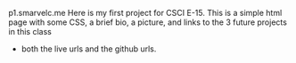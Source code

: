 p1.smarvelc.me
Here is my first project for CSCI E-15. This is a simple html page with some
CSS, a brief bio, a picture, and links to the 3 future projects in this class 
- both the live urls and the github urls. 

